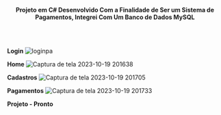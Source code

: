 <p align="center">
  <strong>Projeto em C# Desenvolvido Com a Finalidade de Ser um Sistema de Pagamentos, Integrei Com Um Banco de Dados MySQL</strong>
</p>

<br><br>

<strong>Login</strong>
![loginpa](https://github.com/NelsonModenezNeto/ProjetoC/assets/99834482/b5789d19-6611-43be-bffb-635b53c74eba)



<strong>Home</strong>
![Captura de tela 2023-10-19 201638](https://github.com/NelsonModenezNeto/ProjetoC/assets/99834482/b67d119e-8115-4331-8b60-851f2a7c0527)


<strong>Cadastros</strong>
![Captura de tela 2023-10-19 201705](https://github.com/NelsonModenezNeto/ProjetoC/assets/99834482/2d7ffc2e-bb9c-4a4a-be42-aba9b28aabd4)


<strong>Pagamentos</strong>
![Captura de tela 2023-10-19 201733](https://github.com/NelsonModenezNeto/ProjetoC/assets/99834482/17bcc485-448a-4bd0-bcb3-b8f78d938a12)

<strong>Projeto - Pronto</strong>
